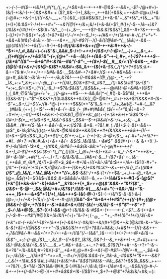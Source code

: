 +:-*(_-(_--#(*_$--+!&)+!_#(*(_((_+_/+$&+&+-*-++#-@&$-+-&&+_-$?-/_@+#+)-(&/(-+:&/-)-+-)&_&*&#_$++($$?_#&--)+)_&&;--_+-+&)(+&$&;+_++&#-#_@+/_)+*&*(-_@_#+:_-+&-)+_()(((+&/-__$_++:$"(-_)&((*_-(*(_&#_$&(&?_(++&-&"+_&"+!&"_+(&__+"&:(+()+)&:&$+?-/+!+-+#+"--+_&?(@(*+/&_+;&/+(+&-&(+$?_#()+/-$-+_)&_-+_)&?(/_&(_&*(/_#(/+(+-&$(#+"&?__(--(+_&--_---+$?-&&:&?&$&?(_&$+-_#+?&+-+-_-&(-((_)+)+?-&&(+"+;&-(+&?_+&)+!_/-/+*(+-$_)+;-+(#&+-/+((&+#-#-/(_(*+*+*-*&&+&(#&((-&:&:+-(#---+&*+__)(/-#$?(--)()-&____(((@&#-*_(__(&&)+-&&--(@(#&!_(((+:-+&(()_+-#-)+-&__(-#_)(/&:&#_+&_++(@-+-*&:_#++&-_(-*_$+:+/_#_&&/+)-(+/&"&:_&&#_$-/+!-*+++)+)&$+/-(-@+!__-)++__&-_+-_((+#(@(++/+&$?&"-(+;(@+"-+&--$($&;(_++(&&-$"-+-)_#+_+(-)$?+++_+$--(/&*&"(($"--_-_&+_&"_#+:&?&--#&"(-$"-_-+($+)-$(__#__&/+:(((-&#&--_+$+((@((_-&(+&+/-)&!_@-*&)$?+/&$_#+:_$&_&+--($(+&___-$&/_/(*(/+?+$(/&;&*-&_++?&:_#+!+*+)++_+&#&-&$-__$&:&#-*+?+&_#+)($-++/-#&*&&-+-+-@+#_$&!&:-/&"&-+_(--+-/&;&?&!_--_-+(/-#&$&+(@_((@-_-*_-+?_)&_+:+*_&+;+--/-@__(-+-+(()&!_$(/&+$?-&_#&?___/()-#&(&#$"(*&-(_$"-*+;+:_$_/+)($+_(*()(_-&_/-*$?&:_$&(&"_/&$_&&*+_-*+--@_#&!-@+&_#&+(@$?(_(_&#_@$"&*(@+/+"+__)(/-@+_-_+*_#_$---*-&&;&/(*-(_#()-&-$$"&)_++*&*(((&&-&"(-+"$"-(&&&?+/((&:&$&&++&:(&(/_@-@&?+;_#+/-+&+$?(_&*&&+#-*(&--$"+:_&+/_)+$(/+/(#-*_@-)+++-+$&&(*+"&"&_&:+:+"_/+_&#(@-*+#-(__&?__(#&/&_(++(_)+!$"---#(*+&-(+-&$_(-_(#+#(#&&(_($(++(+"&;&)+&+?+#+!+;+;-#()-+&)+_&&+:-(-#_/&$()_@((+*&:_@(+-)+:(&+&+!+"&$&"_&-/-((#+)-$(*__+!(#&+&+_)&&(-&&&-_$&#-_-$-*(#&#(+&:-/+_+;&;--_#(&&#__(#+*($-(_&+$+$-&&/+_&;+_+:(/$?&_&*&_+?&!_#_(_/&)+$-)-_&$($+:&&+*-@$"_&-)&;$?&/(((@-_+)&/_&-*_@&!_&&$++&&()&++#+(&!(&&+++&&+-()(--((*&+-@&;(&&:_&_/(*+$()-/_$(++;+(_+-(-*(-&;-#-@+)&;_-+(-#+*+/+!&?+-+#(_-@+?-*(#_#_&+!+&++&(+-&$($_)&(&!&_+:&#$"-&&*_@+(+:_+&-&$+$+!(-_)-#_-_)-_&_((&#(-($+&__-((#&&_/&#&?-+&$(&-$&:+"+(-@(#+*-++?&*-)_#-$(/++&(&:($-/-*(_(*(_()((&-_)_@+/+-&)-*&#-+-#_/-/-&+"+*+&+_-@+:&:(@-_+#(*(_-(--_)+?_+&/&/&/&___(#&*(-&__)-(&?+&(-+:_(&-(_++&&_#_/&#_/&/()+$-@+$_$&+-#+)&_+/_((+&!-/&"&:_$+*+/&+-($?((-#+"+_(/&"+-(*&(+:+:&(+:&/(@&/+#-+-)(&+;&)+#&?&:&?--&_+*-_+!-/&_(/_#+*(_(__#&*(/$"_@_)&/(_+!&/_@&+(*+"(/+_&$-___&_&!-/+*&:((+/_++$&-_+_/-+-@_+&*_+(@+_&$_((_+)+$((&$-/_&&$_&+$&&&/+/&!(--_&*_++*-)+!&__&($++-#()-$-(_@_$(*(*&"()(+&&-&+"-&(+&&+"__&?&:+*(*_$_+++_@(_$"&$&-+"&!$?($$"_-(/&$+_-$-@--_$&;_@&)+#+/&?&_(*_/(&_$-#(___&/+#+"(-+&&:-/&(+"&-+++_($++--&+$"+?(/+!_/&&+++$-)&(-@-)__+$(-(-+/&"($-_&-&*(*_-&_-)(@+;+)+/+&-(-(&;(+(/-&-+-#-@_/((__(&&"-$+"&+&*+!+#$"_(+$+(($(_-(_#+;(*(@+*(#&&+(-@+;+?(&&(+-&:+&&$+&+/($(-(&(+-/&)&)-&-+$"$"-+$"+?_$_-_/-)&+_@($__$?-((_+)-*&*&-_@__+!-/&/&&-&-#_$&*-(+----*-(_+$?__&:(++&+(-/-$-#--+#$"(#_@((&_+(&/&!(+(_+)+"&-$?+;(-_@_+-*+_+$-#+!_(&"+!+/_((/_$(-&+(+&"+#-(-*&(+!-)$?+(&*+(+)-&&!+:_/-#&/&!-+&/(#+?_@&+_+&:(@&#&-&-+"&--&-*&(+&_)+)(@(&&-+++"-(&;(#&_(/&!+++!_(___)+?_&&/+#&_&;-)+#&!+--)_)((_-&_&++-+$_)$?&(_@&/-#--&_&+(++?-/+-+_&-+/((&"(/-*-(&*&"_)&*--+!-(+(+?-*+:-@_+&_(&-+(*_&$"-_+;(-(/-@_(&)__-_&/_$--((+&$?_(&?&_()&?-)--&_++&*+)-*_#+#(++-+(&)-@&;&)&(+&_&(/-___&_+*_#&+-&&-_+-_+?-#&_$?&?()+_+#-+&-+?+"-&--&_+?&"+!_&-_&&&;_#+?&)(_(-$"__+&+#_@+#+$-+&(-@-#$?--(@(+-#___-_$&+&(+;-/&((&-__)()&*$"-*+++#_--#+/+)(@&:&&&-(+_#&-&_-#&#&!+"&++--&&?_/_&(++!&#_&&:&#_(-#&)(+&!&!+#+"&$$?(#&!&--#&;_$&?(+_$&(&_&&&:_++---+?&?(-_$+?&!-($?((&&-@(#_$-)_/_#(&_(+/-)&:&;($+-()&#+&+__-&$&/(@_-_#-/-&+-+(++(/_-&?+:-@-)(*+#_+&$&$+!&-((_$$?+*_$+?-+_@$"+?&$_/&/+#&;+(_:_:

